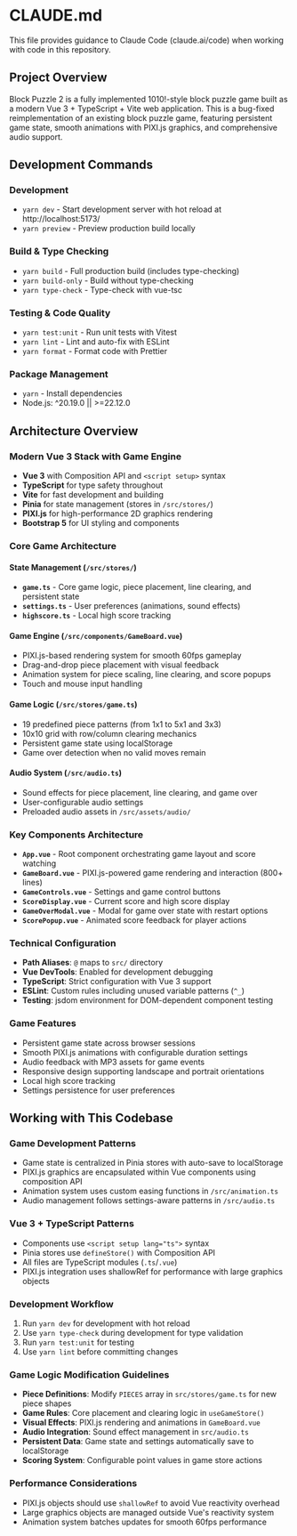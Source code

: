 # CLAUDE.md

This file provides guidance to Claude Code (claude.ai/code) when working with code in this repository.

## Project Overview

Block Puzzle 2 is a fully implemented 1010!-style block puzzle game built as a modern Vue 3 + TypeScript + Vite web application. This is a bug-fixed reimplementation of an existing block puzzle game, featuring persistent game state, smooth animations with PIXI.js graphics, and comprehensive audio support.

## Development Commands

### Development

- `yarn dev` - Start development server with hot reload at http://localhost:5173/
- `yarn preview` - Preview production build locally

### Build & Type Checking

- `yarn build` - Full production build (includes type-checking)
- `yarn build-only` - Build without type-checking
- `yarn type-check` - Type-check with vue-tsc

### Testing & Code Quality

- `yarn test:unit` - Run unit tests with Vitest
- `yarn lint` - Lint and auto-fix with ESLint
- `yarn format` - Format code with Prettier

### Package Management

- `yarn` - Install dependencies
- Node.js: ^20.19.0 || >=22.12.0

## Architecture Overview

### Modern Vue 3 Stack with Game Engine

- **Vue 3** with Composition API and `<script setup>` syntax
- **TypeScript** for type safety throughout
- **Vite** for fast development and building
- **Pinia** for state management (stores in `/src/stores/`)
- **PIXI.js** for high-performance 2D graphics rendering
- **Bootstrap 5** for UI styling and components

### Core Game Architecture

#### State Management (`/src/stores/`)

- **`game.ts`** - Core game logic, piece placement, line clearing, and persistent state
- **`settings.ts`** - User preferences (animations, sound effects)
- **`highscore.ts`** - Local high score tracking

#### Game Engine (`/src/components/GameBoard.vue`)

- PIXI.js-based rendering system for smooth 60fps gameplay
- Drag-and-drop piece placement with visual feedback
- Animation system for piece scaling, line clearing, and score popups
- Touch and mouse input handling

#### Game Logic (`/src/stores/game.ts`)

- 19 predefined piece patterns (from 1x1 to 5x1 and 3x3)
- 10x10 grid with row/column clearing mechanics
- Persistent game state using localStorage
- Game over detection when no valid moves remain

#### Audio System (`/src/audio.ts`)

- Sound effects for piece placement, line clearing, and game over
- User-configurable audio settings
- Preloaded audio assets in `/src/assets/audio/`

### Key Components Architecture

- **`App.vue`** - Root component orchestrating game layout and score watching
- **`GameBoard.vue`** - PIXI.js-powered game rendering and interaction (800+ lines)
- **`GameControls.vue`** - Settings and game control buttons
- **`ScoreDisplay.vue`** - Current score and high score display
- **`GameOverModal.vue`** - Modal for game over state with restart options
- **`ScorePopup.vue`** - Animated score feedback for player actions

### Technical Configuration

- **Path Aliases**: `@` maps to `src/` directory
- **Vue DevTools**: Enabled for development debugging
- **TypeScript**: Strict configuration with Vue 3 support
- **ESLint**: Custom rules including unused variable patterns (`^_`)
- **Testing**: jsdom environment for DOM-dependent component testing

### Game Features

- Persistent game state across browser sessions
- Smooth PIXI.js animations with configurable duration settings
- Audio feedback with MP3 assets for game events
- Responsive design supporting landscape and portrait orientations
- Local high score tracking
- Settings persistence for user preferences

## Working with This Codebase

### Game Development Patterns

- Game state is centralized in Pinia stores with auto-save to localStorage
- PIXI.js graphics are encapsulated within Vue components using composition API
- Animation system uses custom easing functions in `/src/animation.ts`
- Audio management follows settings-aware patterns in `/src/audio.ts`

### Vue 3 + TypeScript Patterns

- Components use `<script setup lang="ts">` syntax
- Pinia stores use `defineStore()` with Composition API
- All files are TypeScript modules (`.ts`/`.vue`)
- PIXI.js integration uses shallowRef for performance with large graphics objects

### Development Workflow

1. Run `yarn dev` for development with hot reload
2. Use `yarn type-check` during development for type validation
3. Run `yarn test:unit` for testing
4. Use `yarn lint` before committing changes

### Game Logic Modification Guidelines

- **Piece Definitions**: Modify `PIECES` array in `src/stores/game.ts` for new piece shapes
- **Game Rules**: Core placement and clearing logic in `useGameStore()`
- **Visual Effects**: PIXI.js rendering and animations in `GameBoard.vue`
- **Audio Integration**: Sound effect management in `src/audio.ts`
- **Persistent Data**: Game state and settings automatically save to localStorage
- **Scoring System**: Configurable point values in game store actions

### Performance Considerations

- PIXI.js objects should use `shallowRef` to avoid Vue reactivity overhead
- Large graphics objects are managed outside Vue's reactivity system
- Animation system batches updates for smooth 60fps performance
